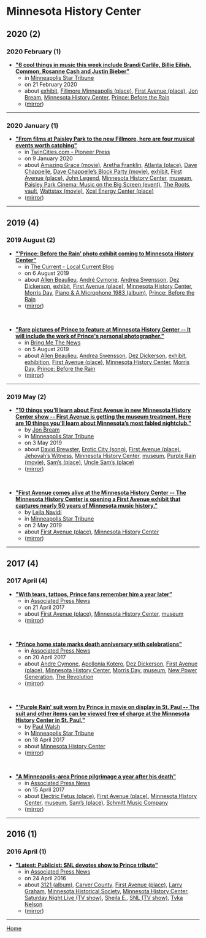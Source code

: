 # Minnesota History Center

## 2020 (2)

### 2020 February (1)

 - [**"6 cool things in music this week include Brandi Carlile, Billie Eilish, Common, Rosanne Cash and Justin Bieber"**](https://www.startribune.com/6-cool-things-in-music-this-week-include-brandi-carlile-billie-eilish-common-rosanne-cash-and-justin-bieber/568081192/)
    - in [Minneapolis Star Tribune](../../publications/minneapolis-star-tribune/index.md)
    - on 21 February 2020
    - about [exhibit](../../topics/exhibit/index.md), [Fillmore Minneapolis (place)](../../topics/place/fillmore-minneapolis/index.md), [First Avenue (place)](../../topics/place/first-avenue/index.md), [Jon Bream](../../topics/jon-bream/index.md), [Minnesota History Center](../../topics/minnesota-history-center/index.md), [Prince: Before the Rain](../../topics/prince-before-the-rain/index.md)
    - ([mirror](https://web.archive.org/web/*/https://www.startribune.com/6-cool-things-in-music-this-week-include-brandi-carlile-billie-eilish-common-rosanne-cash-and-justin-bieber/568081192/))

----

### 2020 January (1)

 - [**"From films at Paisley Park to the new Fillmore, here are four musical events worth catching"**](https://www.twincities.com/2020/01/09/from-films-at-paisley-park-to-the-new-fillmore-here-are-four-musical-events-worth-catching/)
    - in [TwinCities.com - Pioneer Press](../../publications/twincities-com-pioneer-press/index.md)
    - on 9 January 2020
    - about [Amazing Grace (movie)](../../topics/movie/amazing-grace/index.md), [Aretha Franklin](../../topics/aretha-franklin/index.md), [Atlanta (place)](../../topics/place/atlanta/index.md), [Dave Chappelle](../../topics/dave-chappelle/index.md), [Dave Chappelle’s Block Party (movie)](../../topics/movie/dave-chappelle-s-block-party/index.md), [exhibit](../../topics/exhibit/index.md), [First Avenue (place)](../../topics/place/first-avenue/index.md), [John Legend](../../topics/john-legend/index.md), [Minnesota History Center](../../topics/minnesota-history-center/index.md), [museum](../../topics/museum/index.md), [Paisley Park Cinema: Music on the Big Screen (event)](../../topics/event/paisley-park-cinema-music-on-the-big-screen/index.md), [The Roots](../../topics/the-roots/index.md), [vault](../../topics/vault/index.md), [Wattstax (movie)](../../topics/movie/wattstax/index.md), [Xcel Energy Center (place)](../../topics/place/xcel-energy-center/index.md)
    - ([mirror](https://web.archive.org/web/*/https://www.twincities.com/2020/01/09/from-films-at-paisley-park-to-the-new-fillmore-here-are-four-musical-events-worth-catching/))

----

## 2019 (4)

### 2019 August (2)

 - [**"‘Prince: Before the Rain’ photo exhibit coming to Minnesota History Center"**](https://blog.thecurrent.org/2019/08/prince-before-the-rain-photo-exhibit-coming-to-minnesota-history-center/)
    - in [The Current - Local Current Blog](../../publications/the-current-local-current-blog/index.md)
    - on 6 August 2019
    - about [Allen Beaulieu](../../topics/allen-beaulieu/index.md), [André Cymone](../../topics/andr-cymone/index.md), [Andrea Swensson](../../topics/andrea-swensson/index.md), [Dez Dickerson](../../topics/dez-dickerson/index.md), [exhibit](../../topics/exhibit/index.md), [First Avenue (place)](../../topics/place/first-avenue/index.md), [Minnesota History Center](../../topics/minnesota-history-center/index.md), [Morris Day](../../topics/morris-day/index.md), [Piano & A Microphone 1983 (album)](../../topics/album/piano-a-microphone-1983/index.md), [Prince: Before the Rain](../../topics/prince-before-the-rain/index.md)
    - ([mirror](https://web.archive.org/web/*/https://blog.thecurrent.org/2019/08/prince-before-the-rain-photo-exhibit-coming-to-minnesota-history-center/))

<br />

 - [**"Rare pictures of Prince to feature at Minnesota History Center -- It will include the work of Prince's personal photographer."**](https://bringmethenews.com/minnesota-lifestyle/rare-pictures-of-prince-to-feature-at-minnesota-history-center)
    - in [Bring Me The News](../../publications/bring-me-the-news/index.md)
    - on 5 August 2019
    - about [Allen Beaulieu](../../topics/allen-beaulieu/index.md), [Andrea Swensson](../../topics/andrea-swensson/index.md), [Dez Dickerson](../../topics/dez-dickerson/index.md), [exhibit](../../topics/exhibit/index.md), [exhibition](../../topics/exhibition/index.md), [First Avenue (place)](../../topics/place/first-avenue/index.md), [Minnesota History Center](../../topics/minnesota-history-center/index.md), [Morris Day](../../topics/morris-day/index.md), [Prince: Before the Rain](../../topics/prince-before-the-rain/index.md)
    - ([mirror](https://web.archive.org/web/*/https://bringmethenews.com/minnesota-lifestyle/rare-pictures-of-prince-to-feature-at-minnesota-history-center))

----

### 2019 May (2)

 - [**"10 things you’ll learn about First Avenue in new Minnesota History Center show -- First Avenue is getting the museum treatment. Here are 10 things you’ll learn about Minnesota’s most fabled nightclub."**](https://www.startribune.com/10-things-you-ll-learn-about-first-avenue-in-new-minnesota-history-center-show/509374312/)
    - by [Jon Bream](../../authors/jon-bream/index.md)
    - in [Minneapolis Star Tribune](../../publications/minneapolis-star-tribune/index.md)
    - on 3 May 2019
    - about [David Brewster](../../topics/david-brewster/index.md), [Erotic City (song)](../../topics/song/erotic-city/index.md), [First Avenue (place)](../../topics/place/first-avenue/index.md), [Jehovah’s Witness](../../topics/jehovah-s-witness/index.md), [Minnesota History Center](../../topics/minnesota-history-center/index.md), [museum](../../topics/museum/index.md), [Purple Rain (movie)](../../topics/movie/purple-rain/index.md), [Sam’s (place)](../../topics/place/sam-s/index.md), [Uncle Sam’s (place)](../../topics/place/uncle-sam-s/index.md)
    - ([mirror](https://web.archive.org/web/*/https://www.startribune.com/10-things-you-ll-learn-about-first-avenue-in-new-minnesota-history-center-show/509374312/))

<br />

 - [**"First Avenue comes alive at the Minnesota History Center -- The Minnesota History Center is opening a First Avenue exhibit that captures nearly 50 years of Minnesota music history."**](https://www.startribune.com/first-avenue-comes-alive-at-the-minnesota-history-center/509269541/)
    - by [Leila Navidi](../../authors/leila-navidi/index.md)
    - in [Minneapolis Star Tribune](../../publications/minneapolis-star-tribune/index.md)
    - on 2 May 2019
    - about [First Avenue (place)](../../topics/place/first-avenue/index.md), [Minnesota History Center](../../topics/minnesota-history-center/index.md)
    - ([mirror](https://web.archive.org/web/*/https://www.startribune.com/first-avenue-comes-alive-at-the-minnesota-history-center/509269541/))

----

## 2017 (4)

### 2017 April (4)

 - [**"With tears, tattoos, Prince fans remember him a year later"**](https://apnews.com/839811ae130242a3ade37017c6115208)
    - in [Associated Press News](../../publications/associated-press-news/index.md)
    - on 21 April 2017
    - about [First Avenue (place)](../../topics/place/first-avenue/index.md), [Minnesota History Center](../../topics/minnesota-history-center/index.md), [museum](../../topics/museum/index.md)
    - ([mirror](https://web.archive.org/web/*/https://apnews.com/839811ae130242a3ade37017c6115208))

<br />

 - [**"Prince home state marks death anniversary with celebrations"**](https://apnews.com/683330f22682410896e82d5734a2a060)
    - in [Associated Press News](../../publications/associated-press-news/index.md)
    - on 20 April 2017
    - about [Andre Cymone](../../topics/andre-cymone/index.md), [Apollonia Kotero](../../topics/apollonia-kotero/index.md), [Dez Dickerson](../../topics/dez-dickerson/index.md), [First Avenue (place)](../../topics/place/first-avenue/index.md), [Minnesota History Center](../../topics/minnesota-history-center/index.md), [Morris Day](../../topics/morris-day/index.md), [museum](../../topics/museum/index.md), [New Power Generation](../../topics/new-power-generation/index.md), [The Revolution](../../topics/the-revolution/index.md)
    - ([mirror](https://web.archive.org/web/*/https://apnews.com/683330f22682410896e82d5734a2a060))

<br />

 - [**"'Purple Rain' suit worn by Prince in movie on display in St. Paul -- The suit and other items can be viewed free of charge at the Minnesota History Center in St. Paul."**](https://www.startribune.com/purple-rain-suit-worn-by-prince-in-movie-goes-on-display-starting-today/419713513/)
    - by [Paul Walsh](../../authors/paul-walsh/index.md)
    - in [Minneapolis Star Tribune](../../publications/minneapolis-star-tribune/index.md)
    - on 18 April 2017
    - about [Minnesota History Center](../../topics/minnesota-history-center/index.md)
    - ([mirror](https://web.archive.org/web/*/https://www.startribune.com/purple-rain-suit-worn-by-prince-in-movie-goes-on-display-starting-today/419713513/))

<br />

 - [**"A Minneapolis-area Prince pilgrimage a year after his death"**](https://apnews.com/c26c137efcb447af86f26bb41e8ac97f)
    - in [Associated Press News](../../publications/associated-press-news/index.md)
    - on 15 April 2017
    - about [Electric Fetus (place)](../../topics/place/electric-fetus/index.md), [First Avenue (place)](../../topics/place/first-avenue/index.md), [Minnesota History Center](../../topics/minnesota-history-center/index.md), [museum](../../topics/museum/index.md), [Sam’s (place)](../../topics/place/sam-s/index.md), [Schmitt Music Company](../../topics/schmitt-music-company/index.md)
    - ([mirror](https://web.archive.org/web/*/https://apnews.com/c26c137efcb447af86f26bb41e8ac97f))

----

## 2016 (1)

### 2016 April (1)

 - [**"Latest: Publicist: SNL devotes show to Prince tribute"**](https://apnews.com/b57342f2b68447639ef7589c0caa9ee8)
    - in [Associated Press News](../../publications/associated-press-news/index.md)
    - on 24 April 2016
    - about [3121 (album)](../../topics/album/3121/index.md), [Carver County](../../topics/carver-county/index.md), [First Avenue (place)](../../topics/place/first-avenue/index.md), [Larry Graham](../../topics/larry-graham/index.md), [Minnesota Historical Society](../../topics/minnesota-historical-society/index.md), [Minnesota History Center](../../topics/minnesota-history-center/index.md), [Saturday Night Live (TV show)](../../topics/tv-show/saturday-night-live/index.md), [Sheila E.](../../topics/sheila-e/index.md), [SNL (TV show)](../../topics/tv-show/snl/index.md), [Tyka Nelson](../../topics/tyka-nelson/index.md)
    - ([mirror](https://web.archive.org/web/*/https://apnews.com/b57342f2b68447639ef7589c0caa9ee8))

----

[Home](../index.md)
